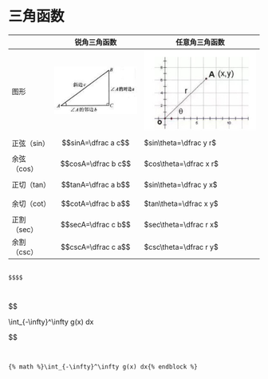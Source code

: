 # 三角函数

|  | 锐角三角函数 | 任意角三角函数 |
| --- | --- | --- |
| 图形 | ![](/.gitbook/assets/sjx.jpg) | ![](/.gitbook/assets/rysj.jpg) |
| 正弦（sin） | $$sinA=\dfrac a c$$ | $sin\theta=\dfrac y r$ |
| 余弦（cos） | $$cosA=\dfrac b c$$ | $cos\theta=\dfrac x r$ |
| 正切（tan） | $$tanA=\dfrac a b$$ | $sin\theta=\dfrac y x$ |
| 余切（cot） | $$cotA=\dfrac b a$$ | $tan\theta=\dfrac x y$ |
| 正割（sec） | $$secA=\dfrac c b$$ | $sec\theta=\dfrac r x$ |
| 余割（csc） | $$cscA=\dfrac c a$$ | $csc\theta=\dfrac r y$ |

```

```

```
$$$$
```

```

```

```

```

$$

\int\_{-\infty}^\infty g\(x\) dx

$$

```

```

```

```

```
{% math %}\int_{-\infty}^\infty g(x) dx{% endblock %}
```



